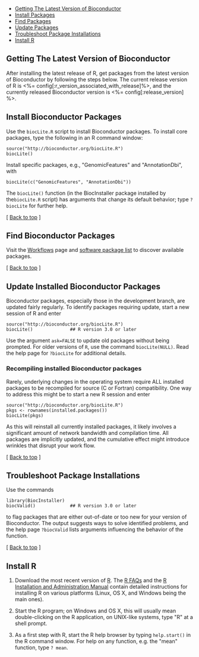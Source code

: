 
<ul class="inline_list">
    <li><a href="#bioc-version">Getting The Latest Version of Bioconductor</a></li>
	<li><a href="#install-bioconductor-packages">Install Packages</a></li> 
	<li><a href="#find-bioconductor-packages">Find Packages</a></li> 
	<li><a href="#update-bioconductor-packages">Update Packages</a></li> 
	<li><a href="#troubleshoot-bioconductor-packages">Troubleshoot Package Installations</a></li> 
	<li><a href="#install-R">Install&nbsp;R</a></li> 
</ul>


<h2 id="bioc-version">Getting The Latest Version of Bioconductor</h2>

After installing the latest release of R, get packages from the latest
version of Bioconductor by following the steps below. The current
release version of R is <%=
config[:r_version_associated_with_release]%>, and the currently
released Bioconductor version is <%= config[:release_version] %>.

<h2 id="install-bioconductor-packages">Install Bioconductor Packages</h2>

Use the `biocLite.R` script to install Bioconductor packages. To
install core packages, type the following in an R command window:

    source("http://bioconductor.org/biocLite.R")
    biocLite()

Install specific packages, e.g., "GenomicFeatures" and "AnnotationDbi", with

    biocLite(c("GenomicFeatures", "AnnotationDbi"))

The `biocLite()` function (in the BiocInstaller package installed by
the`biocLite.R` script) has arguments that change its default
behavior; type `?biocLite` for further help.

<p class="back_to_top">[ <a href="#top">Back to top</a> ]</p>

<h2 id="find-bioconductor-packages">Find Bioconductor Packages</h2>

Visit the [Workflows](/help/workflows/) page
and [software package list](/packages/release/BiocViews.html#___Software)
to discover available packages.

<p class="back_to_top">[ <a href="#top">Back to top</a> ]</p>

<h2 id="update-bioconductor-packages">Update Installed Bioconductor Packages</h2>

Bioconductor packages, especially those in the development branch, are
updated fairly regularly. To identify packages requiring update, start
a new session of R and enter

    source("http://bioconductor.org/biocLite.R")
	biocLite()              ## R version 3.0 or later

Use the argument `ask=FALSE` to update old packages without being
prompted.  For older versions of `R`, use the command
`biocLite(NULL)`.  Read the help page for `?biocLite` for additional
details.

<h3>Recompiling installed Bioconductor packages</h3>

Rarely, underlying changes in the operating system require ALL
installed packages to be recompiled for source (C or Fortran)
compatibility. One way to address this might be to start a new R
session and enter

    source("http://bioconductor.org/biocLite.R")
    pkgs <- rownames(installed.packages())
    biocLite(pkgs)

As this will reinstall all currently installed packages, it likely
involves a significant amount of network bandwidth and compilation
time. All packages are implicitly updated, and the cumulative effect
might introduce wrinkles that disrupt your work flow.

<p class="back_to_top">[ <a href="#top">Back to top</a> ]</p>

<h2 id="troubleshoot-bioconductor-packages">Troubleshoot Package Installations</h2>

Use the commands

    library(BiocInstaller)
	biocValid()             ## R version 3.0 or later

to flag packages that are either out-of-date or too new for your
version of Bioconductor. The output suggests ways to solve identified
problems, and the help page `?biocValid` lists arguments influencing
the behavior of the function.

<p class="back_to_top">[ <a href="#top">Back to top</a> ]</p>

<h2 id="install-R">Install R</h2>

1. Download the most recent version of [R][].  The [R FAQs][] and the [R
Installation and Administration Manual][1] contain detailed instructions
for installing R on various platforms (Linux, OS X, and Windows being
the main ones).

[R]: http://www.r-project.org/
[R FAQs]: http://cran.r-project.org/faqs.html
[1]: http://cran.r-project.org/doc/manuals/R-admin.html

2. Start the R program; on Windows and OS X, this will usually mean
   double-clicking on the R application, on UNIX-like systems, type
   "R" at a shell prompt.
   
3. As a first step with R, start the R help browser by typing
   `help.start()` in the R command window. For help on any
   function, e.g. the "mean" function, type `? mean`.


